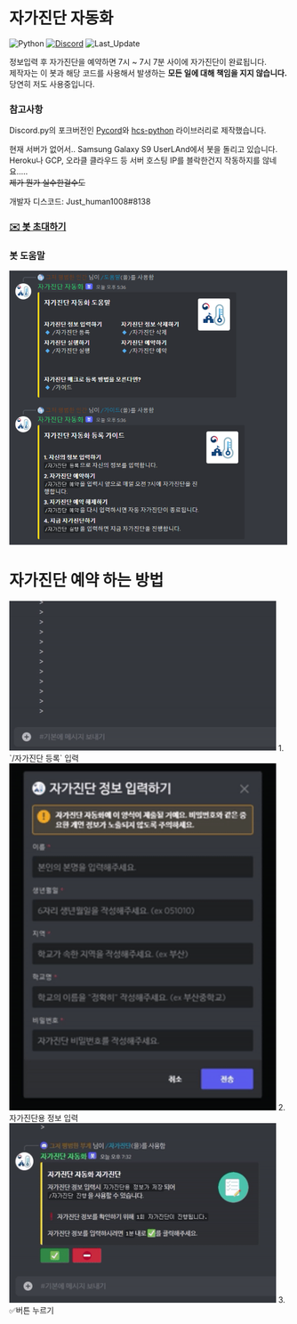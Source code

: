 # 자가진단 자동화
![Python](https://img.shields.io/badge/-v3.9.13-3776AB?style=for-the-badge&logo=python&logoColor=white)
[![Discord](https://img.shields.io/discord/722728062839423007?label=Discord&style=for-the-badge&color=5865F2&logo=Discord&logoColor=white)](https://discord.com/invite/MF7FEGhHh2) 
![Last_Update](https://img.shields.io/github/last-commit/justhuman1008/JustBot?style=for-the-badge)

정보입력 후 자가진단을 예약하면 7시 ~ 7시 7분 사이에 자가진단이 완료됩니다.   
제작자는 이 봇과 해당 코드를 사용해서 발생하는 **모든 일에 대해 책임을 지지 않습니다.**   
당연히 저도 사용중입니다.

### 참고사항
Discord.py의 포크버전인 [Pycord](https://github.com/Pycord-Development/pycord)와 [hcs-python](https://github.com/covid-hcs/hcs-python) 라이브러리로 제작했습니다.

현재 서버가 없어서.. Samsung Galaxy S9 UserLAnd에서 봇을 돌리고 있습니다.  
Heroku나 GCP, 오라클 클라우드 등 서버 호스팅 IP를 블락한건지 작동하지를 않네요.....  
~~제가 뭔가 실수한걸수도~~

개발자 디스코드: Just_human1008#8138

### [**✉️ 봇 초대하기**](https://discord.com/oauth2/authorize?client_id=971972027281989662&permissions=412317142080&scope=bot%20applications.commands)

### 봇 도움말
<img src="/Image/help.png" alt ="Image" style="width: 500px;"/>  


# 자가진단 예약 하는 방법
<img src="/Image/step1.gif" alt ="Step 1" style="width: 480px;"/>
1. `/자가진단 등록` 입력   

<img src="/Image/step2.gif" alt ="Step 2" style="width: 480px;"/>
2. 자가진단용 정보 입력   

<img src="/Image/step3.gif" alt ="Step 3" style="width: 480px;"/>
3. ✅버튼 누르기   
